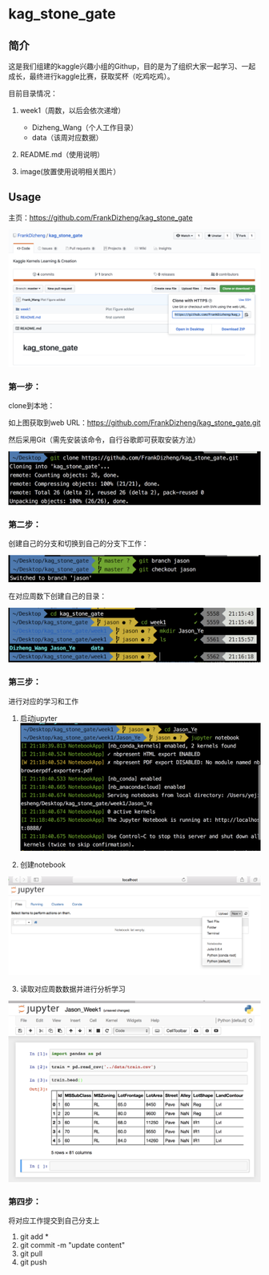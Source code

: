# kag_stone_gate

## 简介
	
这是我们组建的kaggle兴趣小组的Githup，目的是为了组织大家一起学习、一起成长，最终进行kaggle比赛，获取奖杯（吃鸡吃鸡）。

目前目录情况：

1.	week1（周数，以后会依次递增）
	- Dizheng_Wang（个人工作目录）
	- data（该周对应数据）
	
2. README.md（使用说明）
3. image(放置使用说明相关图片）

## Usage

主页：https://github.com/FrankDizheng/kag_stone_gate

![](./image/Githup_Page.png)

### 第一步：

clone到本地：

如上图获取到web URL：https://github.com/FrankDizheng/kag_stone_gate.git

然后采用Git（需先安装该命令，自行谷歌即可获取安装方法）

![](./image/Kag_Stone_gate_clone.png)

### 第二步：

创建自己的分支和切换到自己的分支下工作：

![](./image/Git_create_and_checkout_Branch.png)

在对应周数下创建自己的目录：

![](./image/create_directory.png)


### 第三步：

进行对应的学习和工作

1. 	启动jupyter
![](./image/Start_jupyter.png)	
	
	
2. 创建notebook

![](./image/jupyter_start.png)

3. 读取对应周数数据并进行分析学习

![](./image/notebook_write.png)



### 第四步：

将对应工作提交到自己分支上

1.	git add *
2. git commit -m "update content"
3. git pull
4. git push








	

